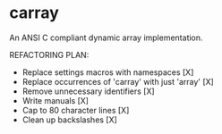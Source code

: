 # carray
An ANSI C compliant dynamic array implementation.

REFACTORING PLAN:
- Replace settings macros with namespaces           [X]
- Replace occurrences of 'carray' with just 'array' [X]
- Remove unnecessary identifiers                    [X]
- Write manuals                                     [X]
- Cap to 80 character lines                         [X]
- Clean up backslashes                              [X]

